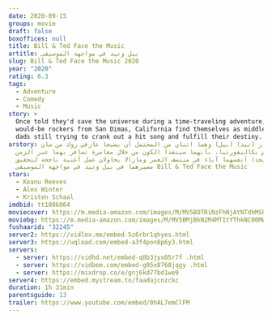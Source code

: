 ```yaml
---
date: 2020-09-15
groups: movie
draft: false
boxoffices: null
title: Bill & Ted Face the Music
artitle: بيل وتيد في مواجهة الموسيقى
slug: Bill & Ted Face the Music 2020
year: "2020"
rating: 6.3
tags:
  - Adventure
  - Comedy
  - Music
story: >
  Once told they'd save the universe during a time-traveling adventure, 2
  would-be rockers from San Dimas, California find themselves as middle-aged
  dads still trying to crank out a hit song and fulfill their destiny.
arstory: يتم إخبار (تيد) (بيل) وهما اثنان من المحتمل أن يصبحا عازفي روك من سان
  ديماس بكاليفورنيا، بأنهما سينقذا الكون من خلال مغامرة تسافر بهما عبر الزمن،
  لكنهم يجدا أنفسهما آباء في منتصف العمر ومازالا يحاولان عمل أغنية ناجحة لتحقيق
  مصيرهما في بيل وتيد في مواجهة الموسيقى Bill & Ted Face the Music
stars:
  - Keanu Reeves
  - Alex Winter
  - Kristen Schaal
imdbid: tt1086064
moviecover: https://m.media-amazon.com/images/M/MV5BOTRiNzFhNjAtNTdhMS00ZjViLWFhNTUtMWJlMTJkMGM1YzM4XkEyXkFqcGdeQXVyMTkxNjUyNQ@@._V1_SY1000_SX675_AL_.jpg
moviebg: https://m.media-amazon.com/images/M/MV5BMjBkN2M4MTItYThkNC00MWMxLTgyNjQtZGNmZjJlYzgyMzQ5XkEyXkFqcGdeQXVyNzgxMzc3OTc@._V1_SX1777_CR0,0,1777,999_AL_.jpg
fushaarid: "32245"
server2: https://vidlox.me/embed-5z6rbr1qhyes.html
server3: https://uqload.com/embed-a3f4pon8p6y3.html
servers:
  - server: https://vidhd.net/embed-q8b3jyx05r7f .html
  - server: https://vidbem.com/embed-g95x8768jqgy .html
  - server: https://mixdrop.co/e/gnj6kd77bd1we9
server4: https://embed.mystream.to/faadajcnzckc
duration: 1h 31min
parentsguide: 13
trailer: https://www.youtube.com/embed/0hAL7emClFM
---
```

